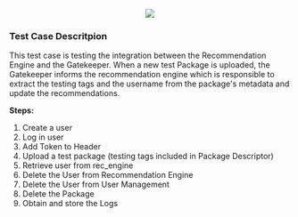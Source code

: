 <p align="center"><img src="https://github.com/sonata-nfv/tng-api-gtw/wiki/images/sonata-5gtango-logo-500px.png" /></p>

### Test Case Descritpion

This test case is testing the integration between the Recommendation Engine and the Gatekeeper. When a new test Package is uploaded, the Gatekeeper
informs the recommendation engine which is responsible to extract the testing tags and the username from the package's metadata and update the recommendations.

**Steps:**
1. Create a user
1. Log in user
1. Add Token to Header 
1. Upload a test package (testing tags included in Package Descriptor)
1. Retrieve user from rec_engine
1. Delete the User from Recommendation Engine
1. Delete the User from User Management
1. Delete the Package
1. Obtain and store the Logs 